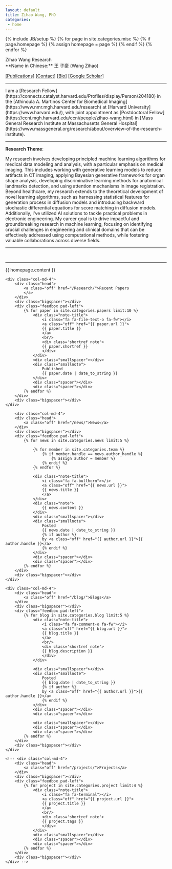 ```yaml
---
layout: default
title: Zihao Wang, PhD
categories:
 - home
---
```

{% include JB/setup %}
{% for page in site.categories.misc %}
{% if page.homepage %}
	{% assign homepage = page %}
{% endif %}
{% endfor %}

<link rel="stylesheet" href="https://cdn.jsdelivr.net/gh/jpswalsh/academicons@1/css/academicons.min.css">

<div class="row">
	<div class="col-md-12">
		<!-- <object class="pull-left biglogo" data="assets/themes/lab/images/logo/logo-none.svg" type="image/svg+xml"></object> -->
		<div class="bigtitle logobox">
			Zihao Wang Research
		</div>
	</div>	
	
</div> 
**Name in Chinese:** 王 子豪 (Wang Zihao)

[//]: # ([ 王子豪 <i class="fa fa-soundcloud"></i>]&#40;https://soundcloud.com/zihao-wang/zihao-wang-name&#41;.)


[[Publications]](/Research/) [[Contact]](/team/zihao-wang) [[Bio]](/team/zihao-wang) [[Google Scholar<i class="ai ai-google-scholar"></i>]](https://scholar.google.com/citations?user=A_zik4EAAAAJ&hl=en) 


[//]: # ([[CV-overleaf]]&#40;https://www.overleaf.com/read/dbktqfjxccbv&#41; [[CV-pdf]]&#40;assets/pdfs/team/zihaowang_cv.pdf&#41;)
[//]: # ([[GitHub<i class="fa fa-github"></i>]]&#40;https://github.com/zihaowang?tab=activity&#41; [[Twitter<i class="fa fa-twitter"></i>]]&#40;https://twitter.com/zihaowang&#41;.)

[//]: # (The best way to contact me is email. Direction to my office is [here]&#40;assets/pdfs/team/zihaowang-office.pdf&#41;.)


<hr/>
I am a [Research Fellow](https://connects.catalyst.harvard.edu/Profiles/display/Person/204180) in the [Athinoula A. Martinos Center for Biomedical Imaging](https://www.nmr.mgh.harvard.edu/research) at [Harvard University](https://www.harvard.edu/), with joint appointment as [Postdoctoral Fellow](https://ccni.mgh.harvard.edu/ccni/people/zihao-wang.html) in [Mass General Research Institute at Massachusetts General Hospital](https://www.massgeneral.org/research/about/overview-of-the-research-institute). 

<hr/>

**Research Theme**:

My research involves developing principled machine learning algorithms for medical data modeling and analysis, with a particular emphasis on medical imaging. This includes working with generative learning models to reduce artifacts in CT imaging, applying Bayesian generative frameworks for organ shape analysis, developing discriminative learning methods for anatomical landmarks detection, and using attention mechanisms in image registration. Beyond healthcare, my research extends to the theoretical development of novel learning algorithms, such as harnessing statistical features for generation process in diffusion models and introducing backward stochastic differential equations for score matching in diffusion models. Additionally, I've utilized AI solutions to tackle practical problems in electronic engineering. My career goal is to drive impactful and groundbreaking research in machine learning, focusing on identifying crucial challenges in engineering and clinical domains that can be effectively addressed using computational methods, while fostering valuable collaborations across diverse fields.

[//]: # (**Keywords**:)

[//]: # ()
[//]: # (- *Statistical*: Hierarchical Bayesian models; Latent variable models; Nonparametric Bayes; Bayesian scalable computation; Causal inference; Reinforcement learning.)

[//]: # ()
[//]: # (- *Substantive*: Precision medicine; Wearable device data; Mobile health; Infectious diseases; Mental health; Electronic health records/claims data; Healthcare policy; Clinical trials; Just-in-time adaptive interventions for behaviorial and psychiatric research; Computational Social Science.)

<hr/>

<!-- **Postdoc Openning**

[//]: # (- **[Rolling Reviews: Postdoc Position on Statistical Methods to Individualize Care for Mental Health]&#40;https://docs.google.com/document/d/1Eq8VmqvYrF2Fqo5UxzjZbKQpJPnbZWxJTRYbL-6J19I/edit&#41;** -->


[//]: # (**Advising**: We are recruiting motivated and hard-working people interested in Bayesian methods and computation, graphical models, causal inference, sequential decision making, reinforcement learning and large-scale health data analytics. If you want to get involved, please [contact]&#40;/sayhi/&#41;. )


[//]: # (*Check this out and send me an email if interested in collaborating!*)

[//]: # ([**AI in Science Postdoctoral Fellowship Program**]&#40;https://midas.umich.edu/ai-in-science/&#41;; The program will pay a competitive salary &#40;$74,000 annually for 2022-23&#41; plus benefits. Travel to funder’s AI in Science events will also be covered.)


[//]: # (**Working Group**:)

[//]: # (- [__Michigan Statistics for Individualized-healthcare Lab &#40;MiSIL&#41;__ weekly meeting schedules]&#40;https://docs.google.com/spreadsheets/d/1CfHqh74SrGH5zuo8W_L_hAGdLJdt_9jLgaeBtoxYp88/edit?usp=sharing&#41;)

[//]: # (<!-- Past:)

[//]: # (- [__Statistical Learning and Computing Reading Group, Winter 2019__]&#40;/teaching/statistical_learning_reading_group&#41; -->)



[//]: # (<!-- * Bayesian hierarchical models: biomarkers, data integration, scalable computation, model-averaging;)

[//]: # (* Latent variable models: dynamics, measurement errors, local dependence, partial-identifiability; )

[//]: # (* Robust inference: bias reduction, efficiency enhancement by covariate-calibration, semiparametric locally efficient estimation, deductive inference;)

[//]: # (* Causal analysis of modern study designs;)

[//]: # (* Collaborations: mental health, infectious disease, autoimmune disease, medical diagnosis, epidemiology, health policy, cancer, mobile health, Just-in-time adaptive interventions for behaviorial and psychiatric research.)

[//]: # ( -->)

[//]: # (<hr/>)

[//]: # (I collaborate closely with )

[//]: # ()
[//]: # (- [Intern Health Study]&#40;https://www.srijan-sen-lab.com/intern-health-study&#41;)

[//]: # (- [openVA]&#40;https://openva.net/&#41;)

[//]: # (- [Data Science in Africa] - the [UZIMA-DS project]&#40;https://uzimadatascience.org/&#41;.)

[//]: # (- [D3 Lab: Data Science for Dynamic Intervention Decision-Making Lab]&#40;http://d3lab-isr.com/team/&#41;)

[//]: # ()
[//]: # (- [The Michigan Genomics Initiative]&#40;https://www.michigangenomics.org&#41;)

[//]: # (- [Precision Health Use Case: PROviding Mental Health Precision Treatment &#40;PROMPT&#41;]&#40;https://precisionhealth.umich.edu/workgroups/prompt/&#41;)

[//]: # (- [Cancer Control and Population Sciences, Rogel Cancer Center]&#40;http://www.mcancer.org/research/programs/cancer-control-and-population-sciences&#41;)

[//]: # ()
[//]: # (- [Rheumatology at Johns Hopkins]&#40;https://www.hopkinsrheumatology.org/research/rosen-casciola-lab/&#41;)

[//]: # (- [Hopkins inHealth]&#40;http://hopkinsinhealth.jhu.edu/&#41; methodology group)

[//]: # (- [International Vaccine Access Center &#40;IVAC&#41;]&#40;http://www.jhsph.edu/research/centers-and-institutes/ivac/&#41;)

<br />

<hr/>

<div class="row">
	<div class="col-md-12">
		<div class="head">
			{{ homepage.content }}
		</div>
	</div>				
</div>

<div class="row">
	

	
	<div class="col-md-4">
		<div class="head">
			<a class="off" href="/Research/">Recent Papers
			</a>
		</div>
		<div class="bigspacer"></div>
		<div class="feedbox pad-left">		
			{% for paper in site.categories.papers limit:10 %}
				<div class="note-title">
					<i class="fa fa-file-text-o fa-fw"></i>
					<a class="off" href="{{ paper.url }}">
					{{ paper.title }}
					</a>
					<br/>
					<div class='shortref note'>
					{{ paper.shortref }}
					</div>
				</div>
				<div class="smallspacer"></div>
				<div class="smallnote">
					Published
					{{ paper.date | date_to_string }}
				</div>
				<div class="spacer"></div>	
				<div class="spacer"></div>				
			{% endfor %}
		</div>
		<div class="bigspacer"></div>		
	</div>
	
    	<div class="col-md-4">
		<div class="head">
			<a class="off" href="/news/">News</a>
		</div>
		<div class="bigspacer"></div>
		<div class="feedbox pad-left">
			{% for news in site.categories.news limit:5 %}
			
				{% for member in site.categories.team %}
					{% if member.handle == news.author_handle %}
						{% assign author = member %}
					{% endif %}
				{% endfor %}		
				
				<div class="note-title">
					<i class="fa fa-bullhorn"></i>
					<a class="off" href="{{ news.url }}">
					{{ news.title }}
					</a>
				</div>
				<div class="note">
					{{ news.content }}
				</div>
				<div class="smallspacer"></div>
				<div class="smallnote">
					Posted
					{{ news.date | date_to_string }}
					{% if author %}
					by <a class="off" href="{{ author.url }}">{{ author.handle }}</a>
					{% endif %}						
				</div>
				<div class="spacer"></div>	
				<div class="spacer"></div>				
			{% endfor %}
		</div>
		<div class="bigspacer"></div>		
	</div>

	<div class="col-md-4">
		<div class="head">
			<a class="off" href="/blog/">Blogs</a>
		</div>
		<div class="bigspacer"></div>
		<div class="feedbox pad-left">
			{% for blog in site.categories.blog limit:5 %}
				<div class="note-title">
					<i class="fa fa-comment-o fa-fw"></i>
					<a class="off" href="{{ blog.url }}">
					{{ blog.title }}
					</a>
					<br/>
					<div class='shortref note'>
					{{ blog.description }}
					</div>
				</div>
				
				<div class="smallspacer"></div>
				<div class="smallnote">
					Posted
					{{ blog.date | date_to_string }}
					{% if author %}
					by <a class="off" href="{{ author.url }}">{{ author.handle }}</a>
					{% endif %}						
				</div>
				<div class="spacer"></div>	
				<div class="spacer"></div>
				
				<div class="smallspacer"></div>
				<div class="spacer"></div>
				<div class="spacer"></div>
			{% endfor %}
		</div>
		<div class="bigspacer"></div>
	</div>
	
	<!-- <div class="col-md-4">
		<div class="head">
			<a class="off" href="/projects/">Projects</a>
		</div>
		<div class="bigspacer"></div>
		<div class="feedbox pad-left">
			{% for project in site.categories.project limit:4 %}
				<div class="note-title">
					<i class="fa fa-terminal"></i>
					<a class="off" href="{{ project.url }}">
					{{ project.title }}
					</a>
					<br/>
					<div class='shortref note'>
					{{ project.tags }}
					</div>
				</div>
				<div class="smallspacer"></div>
				<div class="spacer"></div>
				<div class="spacer"></div>
			{% endfor %}
		</div>
		<div class="bigspacer"></div>
	</div> -->


</div>

<div class="bigspacer"></div>

